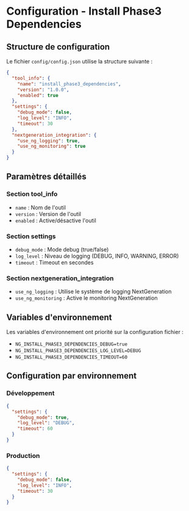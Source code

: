 # Configuration - Install Phase3 Dependencies

## Structure de configuration

Le fichier `config/config.json` utilise la structure suivante :

```json
{
  "tool_info": {
    "name": "install_phase3_dependencies",
    "version": "1.0.0",
    "enabled": true
  },
  "settings": {
    "debug_mode": false,
    "log_level": "INFO",
    "timeout": 30
  },
  "nextgeneration_integration": {
    "use_ng_logging": true,
    "use_ng_monitoring": true
  }
}
```

## Paramètres détaillés

### Section tool_info
- `name` : Nom de l'outil
- `version` : Version de l'outil
- `enabled` : Active/désactive l'outil

### Section settings
- `debug_mode` : Mode debug (true/false)
- `log_level` : Niveau de logging (DEBUG, INFO, WARNING, ERROR)
- `timeout` : Timeout en secondes

### Section nextgeneration_integration
- `use_ng_logging` : Utilise le système de logging NextGeneration
- `use_ng_monitoring` : Active le monitoring NextGeneration

## Variables d'environnement

Les variables d'environnement ont priorité sur la configuration fichier :

- `NG_INSTALL_PHASE3_DEPENDENCIES_DEBUG=true`
- `NG_INSTALL_PHASE3_DEPENDENCIES_LOG_LEVEL=DEBUG`
- `NG_INSTALL_PHASE3_DEPENDENCIES_TIMEOUT=60`

## Configuration par environnement

### Développement
```json
{
  "settings": {
    "debug_mode": true,
    "log_level": "DEBUG",
    "timeout": 60
  }
}
```

### Production
```json
{
  "settings": {
    "debug_mode": false,
    "log_level": "INFO",
    "timeout": 30
  }
}
```
